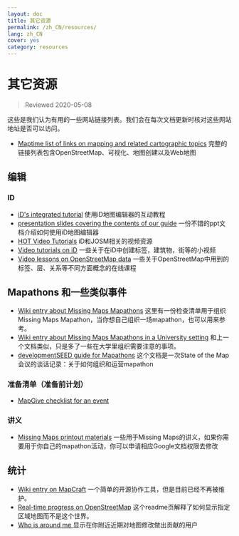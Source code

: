 ```yaml
---
layout: doc
title: 其它资源
permalink: /zh_CN/resources/
lang: zh_CN
cover: yes
category: resources
---
```


# 其它资源

> Reviewed 2020-05-08

这些是我们认为有用的一些网站链接列表。我们会在每次文档更新时核对这些网站地址是否可以访问。

  * [Maptime list of links on mapping and related cartographic topics](http://maptime.io/lessons-resources/) 完整的链接列表包含OpenStreetMap、可视化、地图创建以及Web地图


## 编辑

### ID

  * [iD's integrated tutorial](http://www.openstreetmap.org/edit?editor=id#walkthrough=true) 使用iD地图编辑器的互动教程
  * [presentation slides covering the contents of our guide](/files/iD-editor-training.pptx) 一份不错的ppt文档介绍如何使用iD地图编辑器
  * [HOT Video Tutorials](https://www.youtube.com/playlist?list=PLb9506_-6FMHULD9iDUAh-4qpxKdVspnD) iD和JOSM相关的视频资源
  * [Video tutorials on iD](https://www.sjtdelfs.de/wordpress/?page_id=84) 一些关于在iD中创建标签，建筑物，街等的小视频
  * [Video lessons on OpenStreetMap data](https://www.youtube.com/playlist?list=PLqC3rFN6pDezPK0NifkGCSMop3vcXQEEU) 一些关于OpenStreetMap中用到的标签、层、关系等不同方面概念的在线课程

## Mapathons 和一些类似事件

  * [Wiki entry about Missing Maps Mapathons](http://wiki.openstreetmap.org/wiki/Missing_Maps_mapathons) 这里有一份检查清单用于组织Missing Maps Mapathon，当你想自己组织一场mapathon，也可以用来参考。
  * [Wiki entry about Missing Maps Mapathons in a University setting](http://wiki.openstreetmap.org/wiki/Missing_Maps_mapathons:_for_students_and_universities) 和上一个文档类似，只是多了一些在大学里组织需要注意的事项。
  * [developmentSEED guide for Mapathons](https://developmentseed.org/blog/2015/06/07/organizing-mapathons/) 这个文档是一次State of the Map会议的谈话记录：关于如何组织和运营mapathon

### 准备清单（准备前计划）

  * [MapGive checklist for an event](https://mapgive.state.gov/box/#resources&event-checklist)

### 讲义 

  * [Missing Maps printout materials](https://drive.google.com/drive/folders/0BwOZ7Miy-DQdZFBGYXJ2QWljLWM) 一些用于Missing Maps的讲义，如果你需要用于你自己的mapathon活动，你可以申请相应Google文档权限去修改

## 统计

  * [Wiki entry on MapCraft](https://wiki.openstreetmap.org/wiki/MapCraft) 一个简单的开源协作工具，但是目前已经不再被维护。
  * [Real-time progress on OpenStreetMap](https://github.com/osmlab/show-me-the-way) 这个readme页解释了如何显示指定区域地图而不是这个世界。
  * [Who is around me ](http://resultmaps.neis-one.org/oooc) 显示在你附近近期对地图修改做出贡献的用户